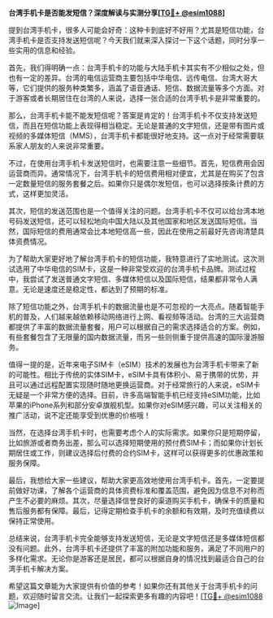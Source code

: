 **台湾手机卡是否能发短信？深度解读与实测分享[[TG💪+ @esim1088](https://t.me/s/esim1088)]**

提到台湾手机卡，很多人可能会好奇：这种卡到底好不好用？尤其是短信功能，台湾手机卡是否支持发送短信呢？今天我们就来深入探讨一下这个话题，同时分享一些实用的信息和经验。

首先，我们得明确一点：台湾手机卡的功能与大陆手机卡其实有不少相似之处，但也有一定的差异。台湾的电信运营商主要包括中华电信、远传电信、台湾大哥大等，它们提供的服务种类繁多，涵盖了语音通话、短信、数据流量等多个方面。对于游客或者长期居住在台湾的人来说，选择一张合适的台湾手机卡是非常重要的。

那么，台湾手机卡能不能发短信呢？答案是肯定的！台湾手机卡不仅支持发送短信，而且在短信功能上表现得相当稳定。无论是普通的文字短信，还是带有图片或视频的多媒体短信（MMS），台湾手机卡都能很好地支持。这一点对于经常需要联系家人朋友的人来说非常重要。

不过，在使用台湾手机卡发送短信时，也需要注意一些细节。首先，短信费用会因运营商而异。通常情况下，台湾手机卡的短信费用相对便宜，尤其是在购买了包含一定数量短信的服务套餐之后。如果你只是偶尔发短信，也可以选择按条计费的方式，这样更加灵活。

其次，短信的发送范围也是一个值得关注的问题。台湾手机卡不仅可以给台湾本地号码发送短信，还可以轻松地向中国大陆以及其他国家和地区发送国际短信。当然，国际短信的费用通常会比本地短信高一些，因此在使用之前最好先咨询清楚具体资费情况。

为了帮助大家更好地了解台湾手机卡的短信功能，我特意进行了实地测试。这次测试选用了中华电信的SIM卡，这是一种非常受欢迎的台湾手机卡品牌。测试过程中，我尝试了发送普通文字短信、多媒体短信以及国际短信，结果都非常令人满意。无论是速度还是稳定性，都达到了预期的标准。

除了短信功能之外，台湾手机卡的数据流量也是不可忽视的一大亮点。随着智能手机的普及，人们越来越依赖移动网络进行上网、看视频等活动。台湾的三大运营商都提供了丰富的数据流量套餐，用户可以根据自己的需求选择适合的方案。例如，有些套餐包含了无限量的国内数据流量，而另一些则侧重于提供高速的国际漫游服务。

值得一提的是，近年来电子SIM卡（eSIM）技术的发展也为台湾手机卡带来了新的可能性。相比于传统的实体SIM卡，eSIM卡具有体积小、易于携带的优势，并且可以通过远程配置实现随时随地更换运营商。对于经常旅行的人来说，eSIM卡无疑是一个非常方便的选择。目前，许多高端智能手机已经支持eSIM功能，比如苹果的iPhone系列和部分安卓旗舰机型。如果你对eSIM感兴趣，可以关注相关的推广活动，说不定还能享受到优惠的价格哦！

当然，在选择台湾手机卡时，也需要考虑个人的实际需求。如果你只是短期停留，比如旅游或者商务出差，那么可以选择短期使用的预付费SIM卡；而如果你计划长期居住或工作，则建议选择后付费的合约SIM卡，这样可以获得更多的优惠政策和服务保障。

最后，我想给大家一些建议，帮助大家更高效地使用台湾手机卡。首先，一定要提前做好功课，了解各个运营商的具体资费标准和覆盖范围，避免因为信息不对称而产生不必要的麻烦。其次，尽量选择信誉良好的渠道购买手机卡，确保卡的质量和售后服务都有保障。最后，记得定期检查手机卡的余额和有效期，及时充值续费以保持正常使用。

总结来说，台湾手机卡完全能够支持发送短信，无论是文字短信还是多媒体短信都没有问题。此外，台湾手机卡还提供了丰富的附加功能和服务，满足了不同用户的多样化需求。无论你是游客还是居民，都可以根据自身的情况找到最适合自己的台湾手机卡解决方案。

希望这篇文章能为大家提供有价值的参考！如果你还有其他关于台湾手机卡的问题，欢迎随时留言交流。让我们一起探索更多有趣的内容吧！[[TG💪+ @esim1088](https://t.me/s/esim1088) ![Image](https://i.postimg.cc/4NQfJmqS/Snipaste-2025-05-13-00-14-12.png)]